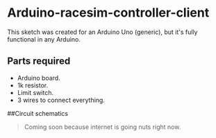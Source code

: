 # Arduino-racesim-controller-client
This sketch was created for an Arduino Uno (generic), but it's fully functional in any Arduino.

## Parts required
- Arduino board.
- 1k resistor.
- Limit switch.
- 3 wires to connect everything.

##Circuit schematics
> Coming soon because internet is going nuts right now.
